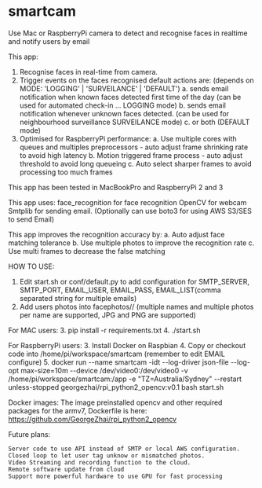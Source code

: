 # smartcam
Use Mac or RaspberryPi camera to detect and recognise faces in realtime and notify users by email

This app:
  1. Recognise faces in real-time from camera.
  2. Trigger events on the faces recognised
      default actions are: (depends on MODE: 'LOGGING' | 'SURVEILANCE' | 'DEFAULT')
          a. sends email notification when known faces detected first time of the day (can be used for automated check-in ... LOGGING mode)
          b. sends email notification whenever unknown faces detected. (can be used for neighbourhood surveillance SURVEILANCE mode)
          c. or both (DEFAULT mode)
  3. Optimised for RaspberryPi performance:
          a. Use multiple cores with queues and multiples preprocessors - auto adjust frame shrinking rate to avoid high latency
          b. Motion triggered frame process - auto adjust threshold to avoid long queueing
          c. Auto select sharper frames to avoid processing too much frames

This app has been tested in MacBookPro and RaspberryPi 2 and 3


This app uses:
  face_recognition for face recognition
  OpenCV for webcam
  Smtplib for sending email. (Optionally can use boto3 for using AWS S3/SES to send Email)

This app improves the recognition accuracy by:
  a. Auto adjust face matching tolerance
  b. Use multiple photos to improve the recognition rate
  c. Use multi frames to decrease the false matching


HOW TO USE:

1.	Edit start.sh or conf/default.py to add configuration for SMTP_SERVER, SMTP_PORT, EMAIL_USER, EMAIL_PASS, EMAIL_LIST(comma separated string for multiple emails)
2.	Add users photos into facephotos/<names>/ (multiple names and multiple photos per name are supported, JPG and PNG are supported)

For MAC users:
3.	pip install -r requirements.txt
4.	./start.sh

For RaspberryPi users:
3.	Install Docker on Raspbian
4.	Copy or checkout code into /home/pi/workspace/smartcam (remember to edit EMAIL configure)
5.	docker run --name smartcam -idt --log-driver json-file --log-opt max-size=10m --device /dev/video0:/dev/video0 -v /home/pi/workspace/smartcam:/app -e "TZ=Australia/Sydney" --restart unless-stopped georgezhai/rpi_python2_opencv:v0.1 bash start.sh

Docker images:
	The image preinstalled opencv and other required packages for the armv7, Dockerfile is here:  https://github.com/GeorgeZhai/rpi_python2_opencv

Future plans:

 	Server code to use API instead of SMTP or local AWS configuration.
	Closed loop to let user tag unknow or mismatched photos.
	Video Streaming and recording function to the cloud.
	Remote software update from cloud
	Support more powerful hardware to use GPU for fast processing
